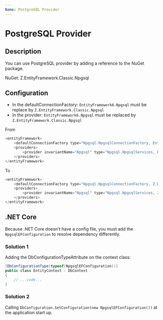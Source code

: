 ```yaml
---
Name: PostgreSQL Provider
---
```


# PostgreSQL Provider

## Description
You can use PostgreSQL provider by adding a reference to the NuGet package.

NuGet: Z.EntityFramework.Classic.Npgsql

## Configuration

- In the defaultConnectionFactory: `EntityFramework6.Npgsql` must be replace by `Z.EntityFramework.Classic.Npgsql`
- In the provider: `EntityFramework6.Npgsql` must be replaced by `Z.EntityFramework.Classic.Npgsql`

From

```csharp
<entityFramework>
	<defaultConnectionFactory type="Npgsql.NpgsqlConnectionFactory, EntityFramework6.Npgsql" />
	<providers>
		<provider invariantName="Npgsql" type="Npgsql.NpgsqlServices, EntityFramework6.Npgsql" />
	</providers>
</entityFramework>
```

To

```csharp
<entityFramework>
	<defaultConnectionFactory type="Npgsql.NpgsqlConnectionFactory, Z.EntityFramework.Classic.Npgsql" />
	<providers>
		<provider invariantName="Npgsql" type="Npgsql.NpgsqlServices, Z.EntityFramework.Classic.Npgsql" />
	</providers>
</entityFramework>
```

## .NET Core
Because .NET Core doesn't have a config file, you must add the `NpgsqlEFConfiguration` to resolve dependency differently.

### Solution 1
Adding the DbConfigurationTypeAttribute on the context class:

```csharp
[DbConfigurationType(typeof(NpgsqlEFConfiguration))]
public class EntityContext : DbContext
{
	// ...code...
}
```

### Solution 2
Calling `DbConfiguration.SetConfiguration(new NpgsqlEFConfiguration())` at the application start up.

